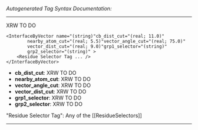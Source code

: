 _Autogenerated Tag Syntax Documentation:_

---
XRW TO DO

```
<InterfaceByVector name="(string)"cb_dist_cut="(real; 11.0)"
        nearby_atom_cut="(real; 5.5)"vector_angle_cut="(real; 75.0)"
        vector_dist_cut="(real; 9.0)"grp1_selector="(string)"
        grp2_selector="(string)" >
    <Residue Selector Tag ... />
</InterfaceByVector>
```

-   **cb_dist_cut**: XRW TO DO
-   **nearby_atom_cut**: XRW TO DO
-   **vector_angle_cut**: XRW TO DO
-   **vector_dist_cut**: XRW TO DO
-   **grp1_selector**: XRW TO DO
-   **grp2_selector**: XRW TO DO


"Residue Selector Tag": Any of the [[ResidueSelectors]]

---
